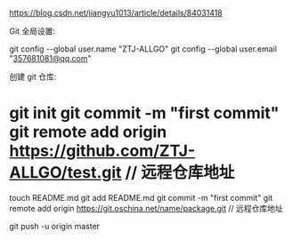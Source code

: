 
https://blog.csdn.net/jiangyu1013/article/details/84031418

Git 全局设置:
 
git config --global user.name "ZTJ-ALLGO" 
git config --global user.email "357681081@qq.com"
 
创建 git 仓库:

git init 
git commit -m "first commit" 
git remote add origin https://github.com/ZTJ-ALLGO/test.git  // 远程仓库地址
=======
touch README.md 
git add README.md 
git commit -m "first commit" 
git remote add origin https://git.oschina.net/name/package.git  // 远程仓库地址


git push -u origin master
